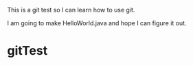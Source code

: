 

This is a git test so I can learn how to use git.

I am going to make HelloWorld.java and hope I can figure it out.

# gitTest